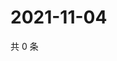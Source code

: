 # 2021-11-04

共 0 条

<!-- BEGIN WEIBO -->
<!-- 最后更新时间 Thu Nov 04 2021 22:10:49 GMT+0800 (China Standard Time) -->

<!-- END WEIBO -->
